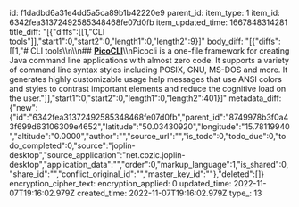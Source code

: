 id: f1dadbd6a31e4dd5a5ca89b1b42220e9
parent_id: 
item_type: 1
item_id: 6342fea31372492585348468fe07d0fb
item_updated_time: 1667848314281
title_diff: "[{\"diffs\":[[1,\"CLI tools\"]],\"start1\":0,\"start2\":0,\"length1\":0,\"length2\":9}]"
body_diff: "[{\"diffs\":[[1,\"# CLI tools\\\n\\\n## [**PicoCLI**](https://picocli.info/)\\\nPicocli is a one-file framework for creating Java command line applications with almost zero code. It supports a variety of command line syntax styles including POSIX, GNU, MS-DOS and more. It generates highly customizable usage help messages that use ANSI colors and styles to contrast important elements and reduce the cognitive load on the user.\"]],\"start1\":0,\"start2\":0,\"length1\":0,\"length2\":401}]"
metadata_diff: {"new":{"id":"6342fea31372492585348468fe07d0fb","parent_id":"8749978b3f0a43f699d63106309e4652","latitude":"50.03430920","longitude":"15.78119940","altitude":"0.0000","author":"","source_url":"","is_todo":0,"todo_due":0,"todo_completed":0,"source":"joplin-desktop","source_application":"net.cozic.joplin-desktop","application_data":"","order":0,"markup_language":1,"is_shared":0,"share_id":"","conflict_original_id":"","master_key_id":""},"deleted":[]}
encryption_cipher_text: 
encryption_applied: 0
updated_time: 2022-11-07T19:16:02.979Z
created_time: 2022-11-07T19:16:02.979Z
type_: 13